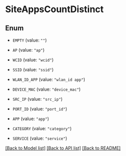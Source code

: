 # SiteAppsCountDistinct

## Enum


* `EMPTY` (value: `""`)

* `AP` (value: `"ap"`)

* `WCID` (value: `"wcid"`)

* `SSID` (value: `"ssid"`)

* `WLAN_ID_APP` (value: `"wlan_id app"`)

* `DEVICE_MAC` (value: `"device_mac"`)

* `SRC_IP` (value: `"src_ip"`)

* `PORT_ID` (value: `"port_id"`)

* `APP` (value: `"app"`)

* `CATEGORY` (value: `"category"`)

* `SERVICE` (value: `"service"`)


[[Back to Model list]](../README.md#documentation-for-models) [[Back to API list]](../README.md#documentation-for-api-endpoints) [[Back to README]](../README.md)


